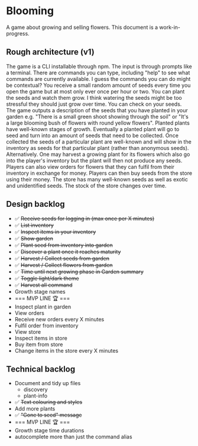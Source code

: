 # Blooming

A game about growing and selling flowers. This document is a work-in-progress.

## Rough architecture (v1)

The game is a CLI installable through npm. The input is through prompts like a terminal. There are commands you can type, including "help" to see what commands are currently available. I guess the commands you can do might be contextual? You receive a small random amount of seeds every time you open the game but at most only ever once per hour or two. You can plant the seeds and watch them grow. I think watering the seeds might be too stressful they should just grow over time. You can check on your seeds. The game outputs a description of the seeds that you have planted in your garden e.g. "There is a small green shoot showing through the soil" or "It's a large blooming bush of flowers with round yellow flowers". Planted plants have well-known stages of growth. Eventually a planted plant will go to seed and turn into an amount of seeds that need to be collected. Once collected the seeds of a particular plant are well-known and will show in the inventory as seeds for that particular plant (rather than anonymous seeds). Alternatively. One may harvest a growing plant for its flowers which also go into the player's inventory but the plant will then not produce any seeds. Players can also view orders for flowers that they can fulfil from their inventory in exchange for money. Players can then buy seeds from the store using their money. The store has many well-known seeds as well as exotic and unidentified seeds. The stock of the store changes over time.

## Design backlog
 * ✅ ~~Receive seeds for logging in (max once per X minutes)~~
 * ✅ ~~List inventory~~
 * ✅ ~~Inspect items in your inventory~~
 * ✅ ~~Show garden~~
 * ✅ ~~Plant seed from inventory into garden~~
 * ✅ ~~Discover a plant once it reaches maturity~~
 * ✅ ~~Harvest / Collect seeds from garden~~
 * ✅ ~~Harvest / Collect flowers from garden~~
 * ✅ ~~Time until next growing phase in Garden summary~~
 * ✅ ~~Toggle light/dark theme~~
 * ✅ ~~Harvest all command~~
 * Growth stage names
 * === MVP LINE 🏆 ===
 * Inspect plant in garden
 * View orders
 * Receive new orders every X minutes
 * Fulfil order from inventory
 * View store
 * Inspect items in store
 * Buy item from store
 * Change items in the store every X minutes

## Technical backlog
 * Document and tidy up files
      * discovery
      * plant-info
 * ✅ ~~Text colouring and styles~~
 * Add more plants
 * ✅ ~~"Gone to seed" message~~
 * === MVP LINE 🏆 ===
 * Growth stage time durations
 * autocomplete more than just the command alias
